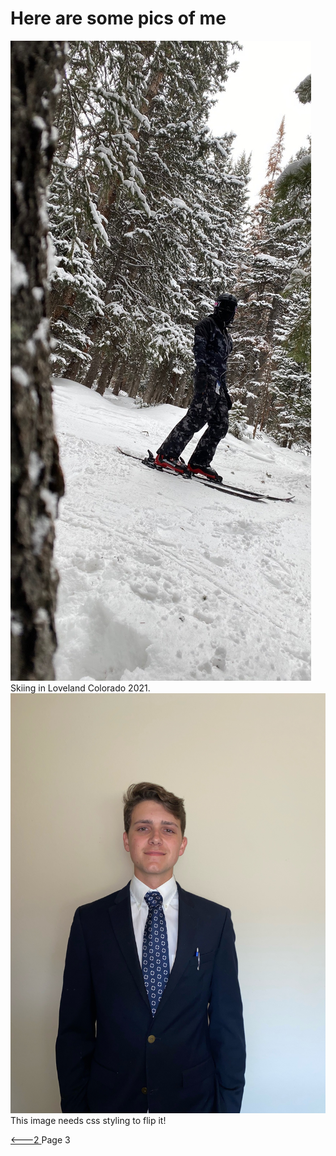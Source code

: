 # Here are some pics of me 

![alt text](skiPic.jpg)
Skiing in Loveland Colorado 2021. 
![alt text](mePic.jpeg)
This image needs css styling to flip it!

[ <---2 ](table.md) Page 3 